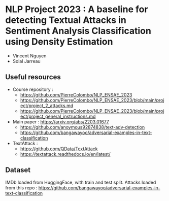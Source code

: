 # NLP Project 2023 : A baseline for detecting Textual Attacks in Sentiment Analysis Classification using Density Estimation

* Vincent Nguyen
* Solal Jarreau


## Useful resources
* Course repository : 
  * https://github.com/PierreColombo/NLP_ENSAE_2023
  * https://github.com/PierreColombo/NLP_ENSAE_2023/blob/main/project/project_2_attacks.md
  * https://github.com/PierreColombo/NLP_ENSAE_2023/blob/main/project/project_general_instructions.md
* Main paper : https://arxiv.org/abs/2203.01677
  * https://github.com/anoymous92874838/text-adv-detection
  * https://github.com/bangawayoo/adversarial-examples-in-text-classification
* TextAttack : 
  * https://github.com/QData/TextAttack
  * https://textattack.readthedocs.io/en/latest/
  
 ## Dataset
 IMDb loaded from HuggingFace, with train and test split. 
 Attacks loaded from this repo : https://github.com/bangawayoo/adversarial-examples-in-text-classification
